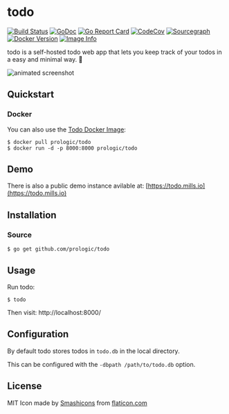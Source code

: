 # todo
[![Build Status](https://cloud.drone.io/api/badges/prologic/todo/status.svg)](https://cloud.drone.io/prologic/todo)
[![GoDoc](https://godoc.org/github.com/prologic/todo?status.svg)](https://godoc.org/github.com/prologic/todo)
[![Go Report Card](https://goreportcard.com/badge/github.com/prologic/todo)](https://goreportcard.com/report/github.com/prologic/todo)
[![CodeCov](https://codecov.io/gh/prologic/todo/branch/master/graph/badge.svg)](https://codecov.io/gh/prologic/todo)
[![Sourcegraph](https://sourcegraph.com/github.com/prologic/msgbus/-/badge.svg)](https://sourcegraph.com/github.com/prologic/msgbus?badge)
[![Docker Version](https://images.microbadger.com/badges/version/prologic/todo.svg)](https://microbadger.com/images/prologic/todo)
[![Image Info](https://images.microbadger.com/badges/image/prologic/todo.svg)](https://microbadger.com/images/prologic/todo)

todo is a self-hosted todo web app that lets you keep track of your todos in a easy and minimal way. 📝

![animated screenshot](screenshot.gif)

## Quickstart
### Docker

You can also use the [Todo Docker Image](https://hub.docker.com/r/prologic/todo):

```#!bash
$ docker pull prologic/todo
$ docker run -d -p 8000:8000 prologic/todo
```

## Demo
There is also a public demo instance avilable at: [https://todo.mills.io](https://todo.mills.io)


## Installation
### Source

```#!bash
$ go get github.com/prologic/todo
```

## Usage
Run todo:

```#!bash
$ todo
```
Then visit: http://localhost:8000/

## Configuration
By default todo stores todos in `todo.db` in the local directory.

This can be configured with the `-dbpath /path/to/todo.db` option.

## License
MIT
Icon made by [Smashicons](https://smashicons.com/) from [flaticon.com](https://flaticon.com)
